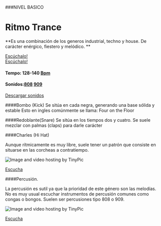 ###NIVEL BASICO


# Ritmo Trance 

**Es una combinación de los generos industrial, techno y house. De carácter enérgico, fiestero y melódico.  **


[Escúchalo!](https://www.youtube.com/watch?v=qwwjJnHwFzw)   
[Escúchalo!](https://www.youtube.com/watch?v=KnbHCSit-M0)


#### Tempo: 128-140 [Bpm](http://es.wikipedia.org/wiki/Pulsaciones_por_minuto) 
#### Sonidos:[808](http://es.wikipedia.org/wiki/Roland_TR-808) [909](http://es.wikipedia.org/wiki/Roland_TR-909)
[Descargar sonidos](http://samples.kb6.de/downloads_snare_drum.php)


####Bombo (Kick)
Se sitúa en cada negra, generando una base sólida y estable
Esto en ingles comúnmente se llama: Four on the Floor  


####Redoblante(Snare)
Se sitúa en los tiempos dos y cuatro. 
Se suele mezclar con palmas (claps) para darle carácter 


####Charles (Hi Hat)

Aunque rítmicamente es muy libre, suele tener un patrón que consiste en situarse en las corcheas a contratiempo.  

<img src="http://i57.tinypic.com/2ivi3hc.jpg" border="0" alt="Image and video hosting by TinyPic"></a>

[Escucha](http://picosong.com/9BBa)  

####Percusión.


La percusión es sutil ya que la prioridad de este género son las melodías.
No es muy usual escuchar instrumentos de percusión comunes como congas o bongos. 
Suelen ser percusiones tipo 808 o 909.


<img src="http://i62.tinypic.com/fjookp.jpg" border="0" alt="Image and video hosting by TinyPic"></a>

[Escucha](http://picosong.com/9BBH)

